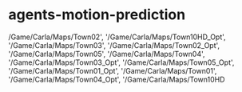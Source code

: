 # agents-motion-prediction

/Game/Carla/Maps/Town02', '/Game/Carla/Maps/Town10HD_Opt', '/Game/Carla/Maps/Town03', '/Game/Carla/Maps/Town02_Opt', '/Game/Carla/Maps/Town05', '/Game/Carla/Maps/Town04', '/Game/Carla/Maps/Town03_Opt', '/Game/Carla/Maps/Town05_Opt', '/Game/Carla/Maps/Town01_Opt', '/Game/Carla/Maps/Town01', '/Game/Carla/Maps/Town04_Opt', '/Game/Carla/Maps/Town10HD